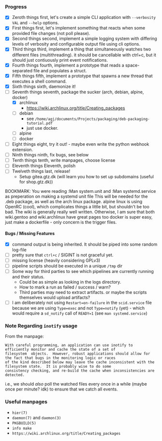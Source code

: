 ### Progress
 - [x] Zeroth things first, let's create a simple CLI application with `--verbosity VAL` and `--help` options.
 - [x] First things first, let's implement something that reacts when some provided file changes (not poll please).
 - [x] Second things second, implement a simple logging system with differing levels of verbosity and configurable
       output file using cli options.
 - [x] Third things third, implement a thing that simultaneously watches two different files (multithreading).
       it should be cancellable with ctrl+c, but it should just contiuously print event notifications.
 - [x] Fourth things fourth, implement a prototype that reads a space-separated file and populates a struct.
 - [x] Fifth things fifth, implement a prototype that spawns a new thread that executes a shell command.
 - [x] Sixth things sixth, daemonize it!
 - [ ] Seventh things seventh, package the sucker (arch, debian, alpine, docker)
    - [x] archlinux
         - https://wiki.archlinux.org/title/Creating_packages
    - [ ] debian
         - see `/home/agj/documents/Projects/packaging/deb-packaging-tutorial.pdf`
         - just use docker.
    - [ ] alpine
    - [ ] docker
 - [ ] Eight things eight, try it out! - maybe even write the python webhook extension.
 - [ ] Ninth things ninth, fix bugs, see below
 - [ ] Tenth things tenth, write manpages, choose license
 - [ ] Eleventh things Eleventh, polish
 - [ ] Twelveth things last, release!
   - Setup gitea.gtz.dk (will learn you how to set up subdomains (useful for shop.gtz.dk))

BOOKMARK: You were reading :Man system.unit and :Man systemd.service as preperation on making a systemd unit file
This will be needed for the .deb package, as well as the arch linux package.
alpine linux is using OpenRC (cool), which complicates things a little bit, but shouldn't be too bad. The wiki is
generally really well written. Otherwise, I am sure that both wiki.gentoo and wiki.archlinux have great pages too
docker is super easy, just make a dockerfile - only concern is the trigger files.

#### Bugs / Missing Features
 - [x] command output is being inherited. It should be piped into some random log-file
 - [ ] pretty sure that `ctrl+c` / SIGINT is not graceful yet.
 - [ ] missing license (heavily considering GPLv3)
 - [ ] pipeline scripts should be executed in a unique `/tmp` dir
 - [ ] Some way for third parties to see which pipelines are currently running and their status.
    - Could be as simple as looking in the logs directory.
    - How to mark a run as failed / success / warn?
    - Third parties may need to extract artifacts.
      or maybe the scripts themselves would upload artifacts?
 - [ ] I am deliberately not using `Restart=on-failure` in the `scid.service` file because we are using `Type=exec`
       and not `Type=notify` (yet) - which would require a `sd_notify` call of `READY=1` (see `man systemd.service`)

### Note Regarding `inotify` usage
From the manpage:
```
With careful programming, an application can use inotify to efficiently monitor and cache the state of a set of
filesystem  objects.  However, robust applications should allow for the fact that bugs in the monitoring logic or races
of the kind described below may leave the cache inconsistent with the filesystem state.  It is probably wise to do some
consistency checking, and re‐build the cache when inconsistencies are detected.
```
i.e., we should _also_ poll the watched files every once in a while (maybe once per minute? idk) to ensure that we catch
all events.

### Useful manpages
 - `hier(7)`
 - `daemon(7)` and `daemon(3)`
 - `PKGBUILD(5)`
 - `info make`
 - `https://wiki.archlinux.org/title/Creating_packages`
